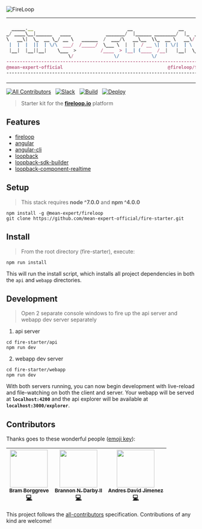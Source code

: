 ![FireLoop](https://storage.googleapis.com/fireloop/fireloop-gh-header.svg)

---

<h4 align="center" font-size="20px">

```javascript
  _____.__                                   __                 __                
_/ ____\__|______   ____             _______/  |______ ________/  |_  ___________ 
\   __\|  \_  __ \_/ __ \   ______  /  ___/\   __\__  \\_  __ \   __\/ __ \_  __ \
 |  |  |  ||  | \/\  ___/  /_____/  \___ \  |  |  / __ \|  | \/|  | \  ___/|  | \/
 |__|  |__||__|    \___  >         /____  > |__| (____  /__|   |__|  \___  >__|   
                       \/               \/            \/                 \/       
----------------------------------------------------------------------------------
@mean-expert-official                                       @fireloop/fire-starter
----------------------------------------------------------------------------------

```

</h4>
<hr>

[![All Contributors](https://img.shields.io/badge/all_contributors-3-orange.svg?style=flat-square)](#contributors)
&nbsp; [![Slack](https://fireloop-slack.now.sh/badge.svg)](http://slack.fireloop.io)
&nbsp; [![Build](https://travis-ci.org/mean-expert-official/fire-starter.svg)](https://travis-ci.org/)
&nbsp; <a href="https://heroku.com/deploy"><img src="https://img.shields.io/badge/deploy_to-heroku-79589F.svg" alt="Deploy" data-canonical-src="https://www.herokucdn.com/deploy/button.svg" style="max-width:100%;"></a>

> Starter kit for the <a href="http://fireloop.io"><b>fireloop.io</b></a> platform

## Features

* <a href="http://fireloop.io">fireloop</a>
* <a href="https://angular.io/">angular</a>
* <a href="https://github.com/angular/angular-cli">angular-cli</a>
* <a href="http://loopback.io/doc/index.html">loopback</a>
* <a href="https://github.com/mean-expert-official/loopback-sdk-builder">loopback-sdk-builder</a>
* <a href="https://github.com/mean-expert-official/loopback-component-realtime">loopback-component-realtime</a>

## Setup
> This stack requires <b>node ^7.0.0</b> and <b>npm ^4.0.0</b>

```console
npm install -g @mean-expert/fireloop
git clone https://github.com/mean-expert-official/fire-starter.git
```

## Install
> From the root directory (fire-starter), execute:

```console
npm run install
```

This will run the install script, which installs all project dependencies in both the `api` and `webapp` directories.

## Development
> Open 2 separate console windows to fire up the api server and webapp dev server separately
1. api server
```console
cd fire-starter/api
npm run dev
```
2. webapp dev server
```console
cd fire-starter/webapp
npm run dev
```

With both servers running, you can now begin development with live-reload and file-watching on both the client and server.  Your webapp will be served at <b>`localhost:4200`</b> and the api explorer will be available at <b>`localhost:3000/explorer`</b>.

## Contributors

Thanks goes to these wonderful people ([emoji key](https://github.com/kentcdodds/all-contributors#emoji-key)):

<!-- ALL-CONTRIBUTORS-LIST:START - Do not remove or modify this section -->
| [<img src="https://avatars0.githubusercontent.com/u/36491?v=3" width="100px;"/><br /><sub>Bram Borggreve</sub>](http://colmena.io/)<br />[💻](https://github.com/beeman/fireloop-starter/commits?author=beeman) | [<img src="https://avatars2.githubusercontent.com/u/6089253?v=3" width="100px;"/><br /><sub>Brannon N. Darby II</sub>](https://github.com/brannon-darby)<br />[💻](https://github.com/beeman/fireloop-starter/commits?author=brannon-darby) | [<img src="https://avatars1.githubusercontent.com/u/12107518?v=3" width="100px;"/><br /><sub>Andres David Jimenez</sub>](https://plus.google.com/+AndresJimenezS/posts)<br />[💻](https://github.com/beeman/fireloop-starter/commits?author=kattsushi) |
| :---: | :---: | :---: |
<!-- ALL-CONTRIBUTORS-LIST:END -->
This project follows the [all-contributors](https://github.com/kentcdodds/all-contributors) specification. Contributions of any kind are welcome!
